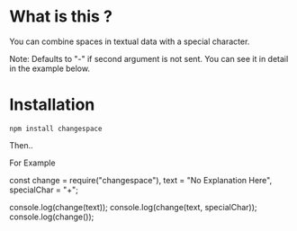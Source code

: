 # What is this ?

You can combine spaces in textual data with a special character.

Note: Defaults to "-" if second argument is not sent. You can see it in detail in the example below.

# Installation

`npm install changespace`

Then..

For Example

const change = require("changespace"),
    text = "No Explanation Here",
    specialChar = "+";

console.log(change(text));
console.log(change(text, specialChar));
console.log(change());
